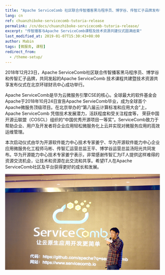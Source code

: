 ```yaml
---
title: "Apache ServiceComb 社区联合传智播客黑马程序员、博学谷、传智汇子品牌发布微服务化教程"
lang: cn
ref: chuanzhiboke-servicecomb-tutoria-release
permalink: /cn/docs/chuanzhiboke-servicecomb-tutoria-release/
excerpt: "传智播客与Apache ServiceComb课程及技术资源共建仪式圆满结束"
last_modified_at: 2019-01-07T15:30:43+08:00
author: Mabin
tags: [微服务, 课程]
redirect_from:
  - /theme-setup/
---
```


2018年12月23日，Apache ServiceComb社区联合传智播客黑马程序员、博学谷和传智汇子品牌，共同发起的Apache ServiceComb 技术课程共建暨技术资源共享发布仪式在北京环球财讯中心成功举行。

Apache ServiceComb是华为云微服务引擎CSE的核心。全球最大的软件基金会Apache于2018年10月24日宣告Apache ServieComb毕业，成为全球首个Apache微服务顶级项目。在北京举办的“第八届云计算标准和应用大会”上，Apache ServiceComb 凭借技术发展潜力，活跃程度和受关注程度等， 荣获中国开源云联盟（COSCL）组织的“中国优秀开源项目一等奖”。ServiceComb致力于帮助企业、用户及开发者将企业应用轻松微服务化上云并实现对微服务应用的高效运维管理。

本次启动仪式由华为开源软件能力中心技术专家姜宁、华为开源软件能力中心企业应用微服务化工程师马彬、传智汇运营总监王平、博学谷运营总监汤阳光共同发布。华为开源能力中心技术专家姜宁表示，非常感谢传智汇为IT人提供这样难得的资源交流机会，让技术和资源在此交流和共享。希望IT人在Apache ServiceComb社区及平台获得更好的成长和发展。

![](/assets/images/chuanzhiboke-servicecomb-tutoria-release.png)
